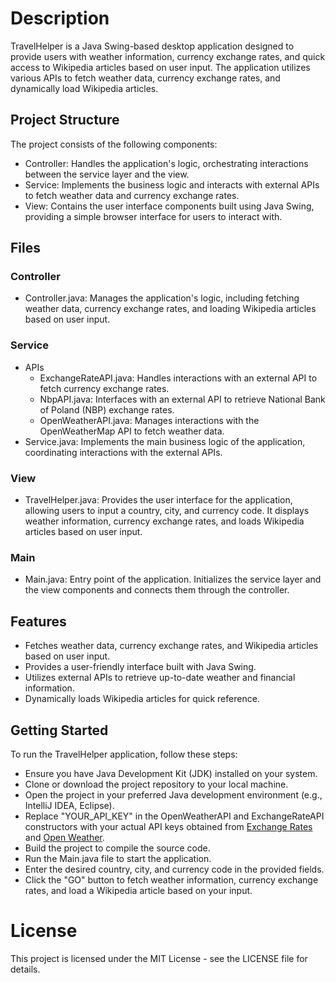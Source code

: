 # Description
TravelHelper is a Java Swing-based desktop application designed to provide users with weather information, currency exchange rates, and quick access to Wikipedia articles based on user input. The application utilizes various APIs to fetch weather data, currency exchange rates, and dynamically load Wikipedia articles.

## Project Structure
The project consists of the following components:

- Controller: Handles the application's logic, orchestrating interactions between the service layer and the view.
- Service: Implements the business logic and interacts with external APIs to fetch weather data and currency exchange rates.
- View: Contains the user interface components built using Java Swing, providing a simple browser interface for users to interact with.
## Files
### Controller
- Controller.java: Manages the application's logic, including fetching weather data, currency exchange rates, and loading Wikipedia articles based on user input.
### Service
- APIs
  - ExchangeRateAPI.java: Handles interactions with an external API to fetch currency exchange rates.
  - NbpAPI.java: Interfaces with an external API to retrieve National Bank of Poland (NBP) exchange rates.
  - OpenWeatherAPI.java: Manages interactions with the OpenWeatherMap API to fetch weather data.
- Service.java: Implements the main business logic of the application, coordinating interactions with the external APIs.
### View
- TravelHelper.java: Provides the user interface for the application, allowing users to input a country, city, and currency code. It displays weather information, currency exchange rates, and loads Wikipedia articles based on user input.
### Main
- Main.java: Entry point of the application. Initializes the service layer and the view components and connects them through the controller.
## Features
- Fetches weather data, currency exchange rates, and Wikipedia articles based on user input.
- Provides a user-friendly interface built with Java Swing.
- Utilizes external APIs to retrieve up-to-date weather and financial information.
- Dynamically loads Wikipedia articles for quick reference.

## Getting Started
To run the TravelHelper application, follow these steps:

- Ensure you have Java Development Kit (JDK) installed on your system.
- Clone or download the project repository to your local machine.
- Open the project in your preferred Java development environment (e.g., IntelliJ IDEA, Eclipse).
- Replace "YOUR_API_KEY" in the OpenWeatherAPI and ExchangeRateAPI constructors with your actual API keys obtained from [Exchange Rates](https://exchangeratesapi.io/) and [Open Weather](https://openweathermap.org/api).
- Build the project to compile the source code.
- Run the Main.java file to start the application.
- Enter the desired country, city, and currency code in the provided fields.
- Click the "GO" button to fetch weather information, currency exchange rates, and load a Wikipedia article based on your input.

# License
This project is licensed under the MIT License - see the LICENSE file for details.





